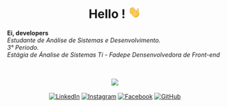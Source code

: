 
<h1 align="center"> Hello ! <img src="https://github.com/ABSphreak/ABSphreak/blob/master/gifs/Hi.gif?raw=true" width="30px"></h1>
</div>
<strong>Ei, developers</strong> <br />
<em>Estudante de  Análise de Sistemas e Desenvolvimento. <br />
 3° Periodo.<br />
Estágia de Ánalise de Sistemas Ti - Fadepe
 Densenvolvedora de Front-end</em> <br />
 <br />
 <br />
 
  
<p align="center">
  <img width="40%" src="https://media1.giphy.com/media/fwzWJPb0fgZ5Vhfi2o/giphy.gif?cid=ecf05e47a9jizypdv2zjvi6wfcv0y19zcw4y76jdlmo5ib7v&rid=giphy.gif&ct=g" /> <br />
<p align="center">
	<a href="https://www.linkedin.com/in/larissa-franciara-27431020b/"><img src="https://img.icons8.com/bubbles/50/000000/linkedin.png" alt="LinkedIn"/></a>
	<a href="https://www.instagram.com/larissafranciara/"><img src="https://img.icons8.com/bubbles/50/000000/instagram.png" alt="Instagram"/></a>
	<a href="https://www.facebook.com/larissa.franciara"><img src="https://img.icons8.com/bubbles/50/000000/facebook.png" alt="Facebook"/></a>
  <a href="https://github.com/Larissa-Franciara"><img src="https://img.icons8.com/bubbles/50/000000/github.png" alt="GitHub"/></a>

</p>


<!--
**Larissa-Franciara/Larissa-Franciara** is a ✨ _special_ ✨ repository because its `README.md` (this file) appears on your GitHub profile.

Here are some ideas to get you started:

- 🔭 I’m currently working on ...
- 🌱 I’m currently learning ...
- 👯 I’m looking to collaborate on ...
- 🤔 I’m looking for help with ...
- 💬 Ask me about ...
- 📫 How to reach me: ...
- 😄 Pronouns: ...
- ⚡ Fun fact: ...
-->
